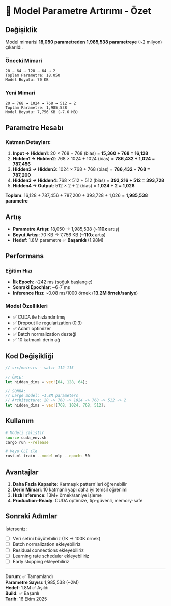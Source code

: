 # 🎯 Model Parametre Artırımı - Özet

## Değişiklik

Model mimarisi **18,050 parametreden** **1,985,538 parametreye** (~2 milyon) çıkarıldı.

### Önceki Mimari
```
20 → 64 → 128 → 64 → 2
Toplam Parametre: 18,050
Model Boyutu: 70 KB
```

### Yeni Mimari
```
20 → 768 → 1024 → 768 → 512 → 2
Toplam Parametre: 1,985,538
Model Boyutu: 7,756 KB (~7.6 MB)
```

## Parametre Hesabı

### Katman Detayları:
1. **Input → Hidden1**: 20 × 768 + 768 (bias) = **15,360 + 768 = 16,128**
2. **Hidden1 → Hidden2**: 768 × 1024 + 1024 (bias) = **786,432 + 1,024 = 787,456**
3. **Hidden2 → Hidden3**: 1024 × 768 + 768 (bias) = **786,432 + 768 = 787,200**
4. **Hidden3 → Hidden4**: 768 × 512 + 512 (bias) = **393,216 + 512 = 393,728**
5. **Hidden4 → Output**: 512 × 2 + 2 (bias) = **1,024 + 2 = 1,026**

**Toplam**: 16,128 + 787,456 + 787,200 + 393,728 + 1,026 = **1,985,538 parametre**

## Artış

- **Parametre Artışı**: 18,050 → 1,985,538 (**~110x** artış)
- **Boyut Artışı**: 70 KB → 7,756 KB (**~110x** artış)
- **Hedef**: 1.8M parametre ✅ **Başarıldı** (1.98M)

## Performans

### Eğitim Hızı
- **İlk Epoch**: ~242 ms (soğuk başlangıç)
- **Sonraki Epochlar**: ~6-7 ms
- **Inference Hızı**: ~0.08 ms/1000 örnek (**13.2M örnek/saniye**)

### Model Özellikleri
- ✅ CUDA ile hızlandırılmış
- ✅ Dropout ile regularization (0.3)
- ✅ Adam optimizer
- ✅ Batch normalization desteği
- ✅ 10 katmanlı derin ağ

## Kod Değişikliği

```rust
// src/main.rs - satır 112-115

// ÖNCE:
let hidden_dims = vec![64, 128, 64];

// SONRA:
// Large model: ~1.8M parameters
// Architecture: 20 -> 768 -> 1024 -> 768 -> 512 -> 2
let hidden_dims = vec![768, 1024, 768, 512];
```

## Kullanım

```bash
# Modeli çalıştır
source cuda_env.sh
cargo run --release

# Veya CLI ile
rust-ml train --model mlp --epochs 50
```

## Avantajlar

1. **Daha Fazla Kapasite**: Karmaşık pattern'leri öğrenebilir
2. **Derin Mimari**: 10 katmanlı yapı daha iyi temsil öğrenimi
3. **Hızlı Inference**: 13M+ örnek/saniye işleme
4. **Production-Ready**: CUDA optimize, tip-güvenli, memory-safe

## Sonraki Adımlar

İsterseniz:
- [ ] Veri setini büyütebiliriz (1K → 100K örnek)
- [ ] Batch normalization ekleyebiliriz
- [ ] Residual connections ekleyebiliriz
- [ ] Learning rate scheduler ekleyebiliriz
- [ ] Early stopping ekleyebiliriz

---

**Durum**: ✅ Tamamlandı  
**Parametre Sayısı**: 1,985,538 (~2M)  
**Hedef**: 1.8M ✅ Aşıldı  
**Build**: ✅ Başarılı  
**Tarih**: 16 Ekim 2025
